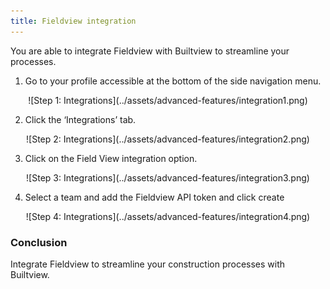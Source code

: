 ```yaml
---
title: Fieldview integration
---
```


You are able to integrate Fieldview with Builtview to streamline your processes.

1)	Go to your profile accessible at the bottom of the side navigation menu.

<center>
![Step 1: Integrations](../assets/advanced-features/integration1.png)
</center>

2)	Click the ‘Integrations’ tab.

<center>
![Step 2: Integrations](../assets/advanced-features/integration2.png)
</center>

3)	Click on the Field View integration option.

<center>
![Step 3: Integrations](../assets/advanced-features/integration3.png)
</center>

4)	Select a team and add the Fieldview API token and click create

<center>
![Step 4: Integrations](../assets/advanced-features/integration4.png)
</center>

### Conclusion

Integrate Fieldview to streamline your construction processes with Builtview.